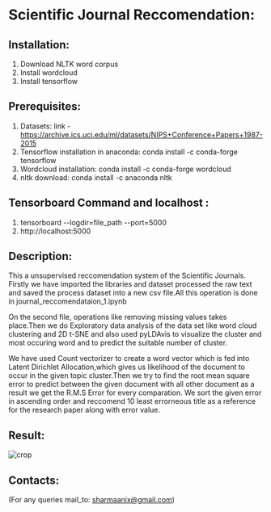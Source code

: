 
#  Scientific Journal Reccomendation:

## Installation: 
1. Download NLTK word corpus
2. Install wordcloud
3. Install tensorflow 

## Prerequisites:
1. Datasets:
link - https://archive.ics.uci.edu/ml/datasets/NIPS+Conference+Papers+1987-2015
2. Tensorflow installation in anaconda:
conda install -c conda-forge tensorflow
3. Wordcloud installation:
conda install -c conda-forge wordcloud 
4. nltk download:
conda install -c anaconda nltk

## Tensorboard Command and localhost :
1. tensorboard --logdir=file_path --port=5000
2. http://localhost:5000
  

##  Description:
This a unsupervised reccomendation system of the Scientific Journals. Firstly we have imported the libraries and dataset processed the raw text and saved the process dataset into a new csv file.All this operation is done in journal_reccomendataion_1.ipynb

On the second file, operations like removing missing values takes place.Then we do Exploratory data analysis of the data set like word cloud clustering and 2D t-SNE and also used pyLDAvis to visualize the cluster and most occuring word and to predict the suitable number of cluster.

We have used  Count vectorizer to create a word vector which is fed into Latent Dirichlet Allocation,which gives us likelihood of the document to occur in the given topic cluster.Then we try to find the root mean square error to predict between the given document with all other document as a result we get the R.M.S Error for every comparation. We sort the given error in ascending order and reccomend 10 least errorneous title as a reference for the research paper along with error value.

## Result:
![crop](https://user-images.githubusercontent.com/35564460/53400116-49c56000-39d5-11e9-8589-7a7ed4ec4b72.png)

## Contacts:
(For any queries mail_to: sharmaanix@gmail.com)
